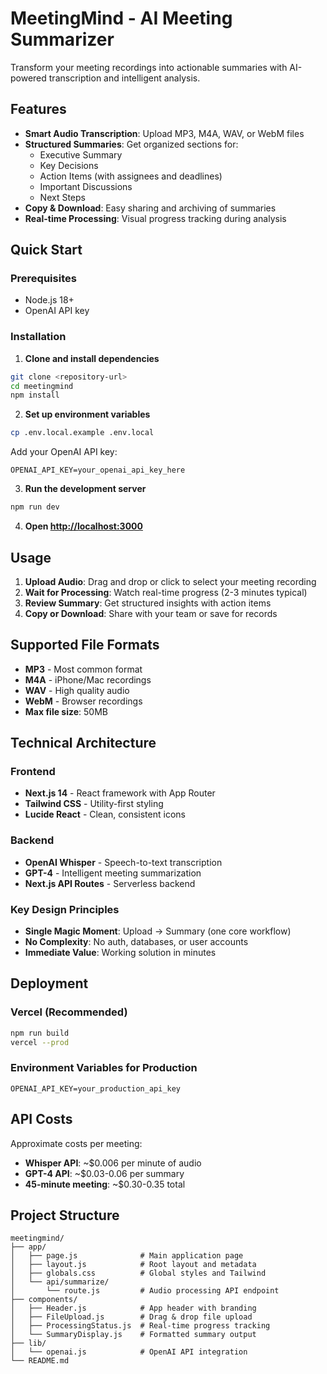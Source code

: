 # MeetingMind - AI Meeting Summarizer

Transform your meeting recordings into actionable summaries with AI-powered transcription and intelligent analysis.

## Features

- **Smart Audio Transcription**: Upload MP3, M4A, WAV, or WebM files
- **Structured Summaries**: Get organized sections for:
  - Executive Summary
  - Key Decisions
  - Action Items (with assignees and deadlines)
  - Important Discussions
  - Next Steps
- **Copy & Download**: Easy sharing and archiving of summaries
- **Real-time Processing**: Visual progress tracking during analysis

## Quick Start

### Prerequisites
- Node.js 18+ 
- OpenAI API key

### Installation

1. **Clone and install dependencies**
```bash
git clone <repository-url>
cd meetingmind
npm install
```

2. **Set up environment variables**
```bash
cp .env.local.example .env.local
```

Add your OpenAI API key:
```env
OPENAI_API_KEY=your_openai_api_key_here
```

3. **Run the development server**
```bash
npm run dev
```

4. **Open [http://localhost:3000](http://localhost:3000)**

## Usage

1. **Upload Audio**: Drag and drop or click to select your meeting recording
2. **Wait for Processing**: Watch real-time progress (2-3 minutes typical)
3. **Review Summary**: Get structured insights with action items
4. **Copy or Download**: Share with your team or save for records

## Supported File Formats

- **MP3** - Most common format
- **M4A** - iPhone/Mac recordings  
- **WAV** - High quality audio
- **WebM** - Browser recordings
- **Max file size**: 50MB

## Technical Architecture

### Frontend
- **Next.js 14** - React framework with App Router
- **Tailwind CSS** - Utility-first styling
- **Lucide React** - Clean, consistent icons

### Backend
- **OpenAI Whisper** - Speech-to-text transcription
- **GPT-4** - Intelligent meeting summarization
- **Next.js API Routes** - Serverless backend

### Key Design Principles
- **Single Magic Moment**: Upload → Summary (one core workflow)
- **No Complexity**: No auth, databases, or user accounts
- **Immediate Value**: Working solution in minutes

## Deployment

### Vercel (Recommended)
```bash
npm run build
vercel --prod
```

### Environment Variables for Production
```env
OPENAI_API_KEY=your_production_api_key
```

## API Costs

Approximate costs per meeting:
- **Whisper API**: ~$0.006 per minute of audio
- **GPT-4 API**: ~$0.03-0.06 per summary
- **45-minute meeting**: ~$0.30-0.35 total

## Project Structure

```
meetingmind/
├── app/
│   ├── page.js              # Main application page
│   ├── layout.js            # Root layout and metadata
│   ├── globals.css          # Global styles and Tailwind
│   └── api/summarize/
│       └── route.js         # Audio processing API endpoint
├── components/
│   ├── Header.js            # App header with branding
│   ├── FileUpload.js        # Drag & drop file upload
│   ├── ProcessingStatus.js  # Real-time progress tracking
│   └── SummaryDisplay.js    # Formatted summary output
├── lib/
│   └── openai.js            # OpenAI API integration
└── README.md
```